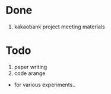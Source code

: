 # Done

1. kakaobank project meeting materials

# Todo

1. paper writing
2. code arange
- for various experiments..
